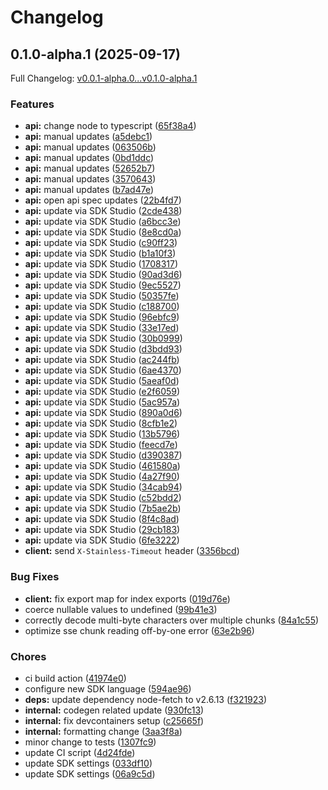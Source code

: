 # Changelog

## 0.1.0-alpha.1 (2025-09-17)

Full Changelog: [v0.0.1-alpha.0...v0.1.0-alpha.1](https://github.com/sambanova/sambanova-typescript/compare/v0.0.1-alpha.0...v0.1.0-alpha.1)

### Features

* **api:** change node to typescript ([65f38a4](https://github.com/sambanova/sambanova-typescript/commit/65f38a498edc96afc7f062543ffe80718402e772))
* **api:** manual updates ([a5debc1](https://github.com/sambanova/sambanova-typescript/commit/a5debc1036051eba0ad1e763656fb460a2c24f3e))
* **api:** manual updates ([063506b](https://github.com/sambanova/sambanova-typescript/commit/063506b492278c82cb6260dba55d7dd1feda5526))
* **api:** manual updates ([0bd1ddc](https://github.com/sambanova/sambanova-typescript/commit/0bd1ddca00ccfee73261165a21afcfd9488a8a77))
* **api:** manual updates ([52652b7](https://github.com/sambanova/sambanova-typescript/commit/52652b7df69b07a592f22fcb46b2c3e88a56d48e))
* **api:** manual updates ([3570643](https://github.com/sambanova/sambanova-typescript/commit/3570643f7dec77deb2665b4b074ca9ba54038cfd))
* **api:** manual updates ([b7ad47e](https://github.com/sambanova/sambanova-typescript/commit/b7ad47e3135bf166e43f4276329a6623998d8714))
* **api:** open api spec updates ([22b4fd7](https://github.com/sambanova/sambanova-typescript/commit/22b4fd76e58606e04b23b8291fe01b933aec566c))
* **api:** update via SDK Studio ([2cde438](https://github.com/sambanova/sambanova-typescript/commit/2cde438d65cce85e597096483c11ae89c9d04760))
* **api:** update via SDK Studio ([a6bcc3e](https://github.com/sambanova/sambanova-typescript/commit/a6bcc3e9999781469cfc1f292c259814ad85776a))
* **api:** update via SDK Studio ([8e8cd0a](https://github.com/sambanova/sambanova-typescript/commit/8e8cd0a9dfdd4a8f28d81848364bd394843882f3))
* **api:** update via SDK Studio ([c90ff23](https://github.com/sambanova/sambanova-typescript/commit/c90ff23203c22050ddaea3e4d1f5f943f553371c))
* **api:** update via SDK Studio ([b1a10f3](https://github.com/sambanova/sambanova-typescript/commit/b1a10f346696e2566a453707e1fc846394c984d2))
* **api:** update via SDK Studio ([1708317](https://github.com/sambanova/sambanova-typescript/commit/1708317ca1b79856f892d1c122d7757a7ae918d5))
* **api:** update via SDK Studio ([90ad3d6](https://github.com/sambanova/sambanova-typescript/commit/90ad3d6e4c3029cc51aa35c6509965bfada1e928))
* **api:** update via SDK Studio ([9ec5527](https://github.com/sambanova/sambanova-typescript/commit/9ec5527e95628e801444e3ed7aca592ed7dc43ed))
* **api:** update via SDK Studio ([50357fe](https://github.com/sambanova/sambanova-typescript/commit/50357fe27766dbed42ef5d04cdf1c24976c96143))
* **api:** update via SDK Studio ([c188700](https://github.com/sambanova/sambanova-typescript/commit/c188700119763895ef7f26d517aee9e566f744f6))
* **api:** update via SDK Studio ([96ebfc9](https://github.com/sambanova/sambanova-typescript/commit/96ebfc987a5b720ed7ef884b55a0611df43b7257))
* **api:** update via SDK Studio ([33e17ed](https://github.com/sambanova/sambanova-typescript/commit/33e17ed538e957660c7f3f25f1277b8908ffaa29))
* **api:** update via SDK Studio ([30b0999](https://github.com/sambanova/sambanova-typescript/commit/30b0999020fb69bcc8600a90e190bf9545ca9048))
* **api:** update via SDK Studio ([d3bdd93](https://github.com/sambanova/sambanova-typescript/commit/d3bdd935d2bef835e1c4099b3522ef8ce8f08cfe))
* **api:** update via SDK Studio ([ac244fb](https://github.com/sambanova/sambanova-typescript/commit/ac244fb839d7d221c616f679869fbfd668cab50c))
* **api:** update via SDK Studio ([6ae4370](https://github.com/sambanova/sambanova-typescript/commit/6ae43702b5a7f608f63cab514621cea02da4f549))
* **api:** update via SDK Studio ([5aeaf0d](https://github.com/sambanova/sambanova-typescript/commit/5aeaf0d1ae3b4001145cb283af964054eb6ecd85))
* **api:** update via SDK Studio ([e2f6059](https://github.com/sambanova/sambanova-typescript/commit/e2f60596a1d9131406d801facb72b485e914ae21))
* **api:** update via SDK Studio ([5ac957a](https://github.com/sambanova/sambanova-typescript/commit/5ac957aa59418563dbc292ebba7b84ed07c0cff3))
* **api:** update via SDK Studio ([890a0d6](https://github.com/sambanova/sambanova-typescript/commit/890a0d6cbdfc982e200c66d117a05f679d3f739f))
* **api:** update via SDK Studio ([8cfb1e2](https://github.com/sambanova/sambanova-typescript/commit/8cfb1e218e710bc5328f63534eba56055e7d5fac))
* **api:** update via SDK Studio ([13b5796](https://github.com/sambanova/sambanova-typescript/commit/13b5796d375fc5c8d9ae4eb57a335a701be18c2d))
* **api:** update via SDK Studio ([feecd7e](https://github.com/sambanova/sambanova-typescript/commit/feecd7e5403dab2e49e37a76c417fbd2a5861a61))
* **api:** update via SDK Studio ([d390387](https://github.com/sambanova/sambanova-typescript/commit/d390387c03a007d4416e6e3bdeda40acb6e63d1a))
* **api:** update via SDK Studio ([461580a](https://github.com/sambanova/sambanova-typescript/commit/461580a6c8dfac021ebc29e3eb1e80cc7f6c9dad))
* **api:** update via SDK Studio ([4a27f90](https://github.com/sambanova/sambanova-typescript/commit/4a27f9093919f0481487ba2f9dd988cab5fde960))
* **api:** update via SDK Studio ([34cab94](https://github.com/sambanova/sambanova-typescript/commit/34cab94b01211d6649e6dd38bc39931bff86ba75))
* **api:** update via SDK Studio ([c52bdd2](https://github.com/sambanova/sambanova-typescript/commit/c52bdd2f755e1b5d481b1f87f315a7308101073e))
* **api:** update via SDK Studio ([7b5ae2b](https://github.com/sambanova/sambanova-typescript/commit/7b5ae2b30bc04a9f7ef24d2a0edbb56cba8ba255))
* **api:** update via SDK Studio ([8f4c8ad](https://github.com/sambanova/sambanova-typescript/commit/8f4c8adbc86905acf198ed1bc1987ea923d05f27))
* **api:** update via SDK Studio ([29cb183](https://github.com/sambanova/sambanova-typescript/commit/29cb183b3363b39d3328244774b5d88f8c8b9d6f))
* **api:** update via SDK Studio ([6fe3222](https://github.com/sambanova/sambanova-typescript/commit/6fe3222cc8f5125091e09b68ea20044203c9bc5d))
* **client:** send `X-Stainless-Timeout` header ([3356bcd](https://github.com/sambanova/sambanova-typescript/commit/3356bcda4a8b48b93a9c270cb3d55d2a6de3352c))


### Bug Fixes

* **client:** fix export map for index exports ([019d76e](https://github.com/sambanova/sambanova-typescript/commit/019d76ed72babae670ee7e16b41e4446850533ca))
* coerce nullable values to undefined ([99b41e3](https://github.com/sambanova/sambanova-typescript/commit/99b41e37f84fbaca88406c2b25f02b00ecff4aaf))
* correctly decode multi-byte characters over multiple chunks ([84a1c55](https://github.com/sambanova/sambanova-typescript/commit/84a1c55a4c7b9b4f00f5d50b8fee01e4661ee9e6))
* optimize sse chunk reading off-by-one error ([63e2b96](https://github.com/sambanova/sambanova-typescript/commit/63e2b96eea89770ea708c3f15926ef5321daae28))


### Chores

* ci build action ([41974e0](https://github.com/sambanova/sambanova-typescript/commit/41974e08c27dcc8b044a948116c4463e400098c3))
* configure new SDK language ([594ae96](https://github.com/sambanova/sambanova-typescript/commit/594ae96165712a4324c1b07e9c864d1787a7eb3b))
* **deps:** update dependency node-fetch to v2.6.13 ([f321923](https://github.com/sambanova/sambanova-typescript/commit/f321923061fa48292c5eb312799809bcbdfe1499))
* **internal:** codegen related update ([930fc13](https://github.com/sambanova/sambanova-typescript/commit/930fc1348b82152b9180b43809bc61e3e5cef49e))
* **internal:** fix devcontainers setup ([c25665f](https://github.com/sambanova/sambanova-typescript/commit/c25665fe98f491ed51c8f643a471e349fbfa9417))
* **internal:** formatting change ([3aa3f8a](https://github.com/sambanova/sambanova-typescript/commit/3aa3f8aafe1fd1a6b808d07a43f7a7d8859f2d4d))
* minor change to tests ([1307fc9](https://github.com/sambanova/sambanova-typescript/commit/1307fc9e8106ed92d7dd595df767b2bd16649fcd))
* update CI script ([4d24fde](https://github.com/sambanova/sambanova-typescript/commit/4d24fde15f651431dc8fc599acbf16289d8d99f6))
* update SDK settings ([033df10](https://github.com/sambanova/sambanova-typescript/commit/033df100a3e3f0a90e0dbf8d3648937f21275fe9))
* update SDK settings ([06a9c5d](https://github.com/sambanova/sambanova-typescript/commit/06a9c5d2c58d1bf44327e003e11d84f79acd1264))
